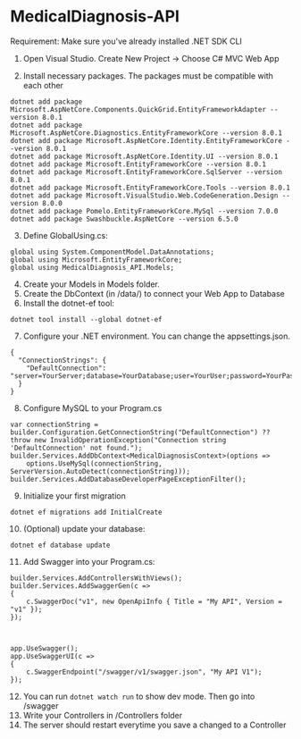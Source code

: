 # MedicalDiagnosis-API

Requirement: Make sure you've already installed .NET SDK CLI

1. Open Visual Studio. Create New Project -> Choose C# MVC Web App

2. Install necessary packages. The packages must be compatible with each other

```
dotnet add package Microsoft.AspNetCore.Components.QuickGrid.EntityFrameworkAdapter --version 8.0.1
dotnet add package Microsoft.AspNetCore.Diagnostics.EntityFrameworkCore --version 8.0.1
dotnet add package Microsoft.AspNetCore.Identity.EntityFrameworkCore --version 8.0.1
dotnet add package Microsoft.AspNetCore.Identity.UI --version 8.0.1
dotnet add package Microsoft.EntityFrameworkCore --version 8.0.1
dotnet add package Microsoft.EntityFrameworkCore.SqlServer --version 8.0.1
dotnet add package Microsoft.EntityFrameworkCore.Tools --version 8.0.1
dotnet add package Microsoft.VisualStudio.Web.CodeGeneration.Design --version 8.0.0
dotnet add package Pomelo.EntityFrameworkCore.MySql --version 7.0.0
dotnet add package Swashbuckle.AspNetCore --version 6.5.0
```

3. Define GlobalUsing.cs:

```
global using System.ComponentModel.DataAnnotations;
global using Microsoft.EntityFrameworkCore;
global using MedicalDiagnosis_API.Models;
```

4. Create your Models in Models folder.
5. Create the DbContext (in /data/) to connect your Web App to Database
6. Install the dotnet-ef tool:

```
dotnet tool install --global dotnet-ef
```

7. Configure your .NET environment. You can change the appsettings.json.

```
{
  "ConnectionStrings": {
    "DefaultConnection": "server=YourServer;database=YourDatabase;user=YourUser;password=YourPassword"
  }
}
```

8. Configure MySQL to your Program.cs

```
var connectionString = builder.Configuration.GetConnectionString("DefaultConnection") ?? throw new InvalidOperationException("Connection string 'DefaultConnection' not found.");
builder.Services.AddDbContext<MedicalDiagnosisContext>(options =>
    options.UseMySql(connectionString, ServerVersion.AutoDetect(connectionString)));
builder.Services.AddDatabaseDeveloperPageExceptionFilter();
```

9. Initialize your first migration

```
dotnet ef migrations add InitialCreate
```

10. (Optional) update your database:

```
dotnet ef database update
```

11. Add Swagger into your Program.cs:

```
builder.Services.AddControllersWithViews();
builder.Services.AddSwaggerGen(c =>
{
    c.SwaggerDoc("v1", new OpenApiInfo { Title = "My API", Version = "v1" });
});



app.UseSwagger();
app.UseSwaggerUI(c =>
{
    c.SwaggerEndpoint("/swagger/v1/swagger.json", "My API V1");
});

```

12. You can run `dotnet watch run` to show dev mode. Then go into /swagger
13. Write your Controllers in /Controllers folder
14. The server should restart everytime you save a changed to a Controller
